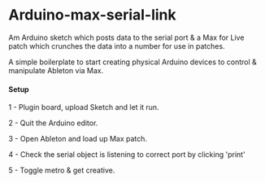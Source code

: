 # Arduino-max-serial-link
Am Arduino sketch which posts data to the serial port & a Max for Live patch which crunches the data into a number for use in patches.

A simple boilerplate to start creating physical Arduino devices to control & manipulate Ableton via Max.


#### Setup

1 - Plugin board, upload Sketch and let it run.

2 - Quit the Arduino editor.

3 - Open Ableton and load up Max patch.

4 - Check the serial object is listening to correct port by clicking 'print'

5 - Toggle metro & get creative.